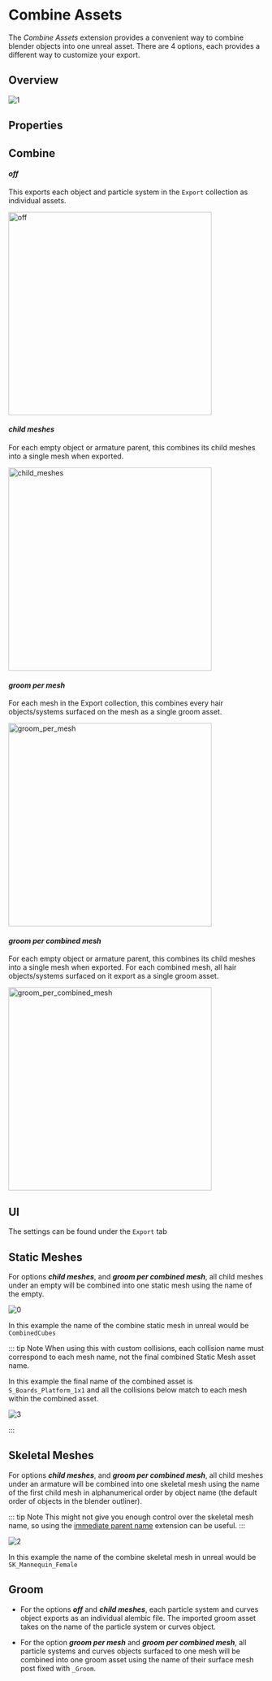 # Combine Assets

The _Combine Assets_ extension provides a convenient way to combine blender objects into one unreal asset. There are 4
options, each provides a different way to customize your export.

## Overview
![1](./images/combine-assets/1.png)

## Properties
## Combine
#### _off_
This exports each object and particle system in the `Export` collection as individual assets.

<img src="./images/combine-assets/off.png" alt="off" width="400"/>

#### _child meshes_
For each empty object or armature parent, this combines its child meshes into a single mesh when exported.

<img src="./images/combine-assets/child_meshes.png" alt="child_meshes" width="400"/>

#### _groom per mesh_
For each mesh in the Export collection, this combines every hair objects/systems surfaced on the mesh as a single groom asset.

<img src="./images/combine-assets/groom_per_mesh.png" alt="groom_per_mesh" width="400"/>

#### _groom per combined mesh_
For each empty object or armature parent, this combines its child meshes into a single mesh when exported.
For each combined mesh, all hair objects/systems surfaced on it export as a single groom asset.

<img src="./images/combine-assets/groom_per_combined_mesh.png" alt="groom_per_combined_mesh" width="400"/>

## UI
The settings can be found under the `Export` tab

## Static Meshes
For options _**child meshes**_, and _**groom per combined mesh**_, all child meshes under an empty
will be combined into one static mesh using the name of the empty.

![0](./images/combine-assets/0.png)

In this example the name of the combine static mesh in unreal would be `CombinedCubes`

::: tip Note
 When using this with custom collisions, each collision name must correspond to each mesh name, not the final
combined Static Mesh asset name.

In this example the final name of the combined asset is `S_Boards_Platform_1x1` and all the collisions below match
to each mesh within the combined asset.

![3](./images/combine-assets/3.png)

:::

## Skeletal Meshes
For options _**child meshes**_, and **_groom per combined mesh_**, all child meshes under an armature
will be combined into one skeletal mesh using the name of the first child mesh in alphanumerical order by object name
(the default order of objects in the blender outliner).

::: tip Note
 This might not give you enough control over the skeletal mesh name, so using the
[immediate parent name](https://epicgamesext.github.io/BlenderTools/send2ue/extensions/use-immediate-parent-name.html)
extension can be useful.
:::

![2](./images/combine-assets/2.png)

In this example the name of the combine skeletal mesh in unreal would be `SK_Mannequin_Female`

## Groom
* For the options _**off**_ and _**child meshes**_, each particle system and curves object exports as an individual alembic file.
The imported groom asset takes on the name of the particle system or curves object.

* For the option _**groom per mesh**_ and _**groom per combined mesh**_, all particle systems and curves objects surfaced to one mesh
  will be combined into one groom asset using the name of their surface mesh post fixed with `_Groom`.
